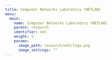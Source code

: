 ```yaml
---
title: Computer Networks Laboratory (NETLAB)
menu:
  main:
    name: Computer Networks Laboratory (NETLAB)
    parent: research
    identifier: net
    weight: 5
    params:
      image_path: research/net/logo.png
      image_settings: ""
---
```

